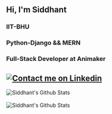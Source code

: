 ## Hi, I'm Siddhant

### IIT-BHU
### Python-Django && MERN
### Full-Stack Developer at Animaker

[![Contact me on Linkedin](https://img.shields.io/badge/linkedin-%230077B5.svg?&style=for-the-badge&logo=linkedin&logoColor=white)](https://www.linkedin.com/in/sid10on10/)
---

<img align="left" alt="Siddhant's Github Stats" src="https://github-readme-stats.codestackr.vercel.app/api?username=sid10on10&show_icons=true&hide_border=true&theme=dracula&hide=stars,issues"/>
<br>
<br>
<img align="left" alt="Siddhant's Github Stats" src="https://github-readme-stats.vercel.app/api/top-langs/?username=sid10on10&layout=compact" />
<br>
<br>

